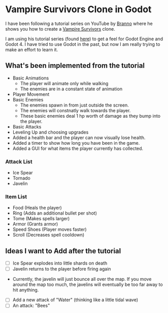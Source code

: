 # Vampire Survivors Clone in Godot

I have been following a tutorial series on YouTube by [Branno](https://www.youtube.com/@BrannoDev) where he shows you how to create a [Vampire Survivors](https://store.steampowered.com/app/1794680/Vampire_Survivors/) clone. 

I am using his tutorial series (found [here](https://www.youtube.com/playlist?list=PLtosjGHWDab682nfZ1f6JSQ1cjap7Ieeb)) to get a feel for Godot Engine and Godot 4. I have tried to use Godot in the past, but now I am really trying to make an effort to learn it. 

## What's been implemented from the tutorial
- Basic Animations
  - The player will animate only while walking
  - The enemies are in a constant state of animation
- Player Movement
- Basic Enemies
  - The enemies spawn in from just outside the screen.
  - The enemies will constnatly walk towards the player.
  - These basic enemies deal 1 hp worth of damage as they bump into the player.
- Basic Attacks
- Leveling Up and choosing upgrades
- Added a health bar and the player can now visually lose health.
- Added a timer to show how long you have been in the game.
- Added a GUI for what items the player currently has collected.

### Attack List
- Ice Spear
- Tornado
- Javelin

### Item List
- Food (Heals the player)
- Ring (Adds an additional bullet per shot)
- Tome (Makes spells larger)
- Armor (Grants armor)
- Speed Shoes (Player moves faster)
- Scroll (Decreases spell cooldown)

## Ideas I want to Add after the tutorial
- [ ] Ice Spear explodes into little shards on death
- [ ] Javelin returns to the player before firing again
 - Currently, the javelin will just bounce all over the map. If you move around the map too much, the javelins will eventually be too far away to hit anything.
- [ ] Add a new attack of "Water" (thinking like a little tidal wave)
- [ ] An attack: "Bees"
